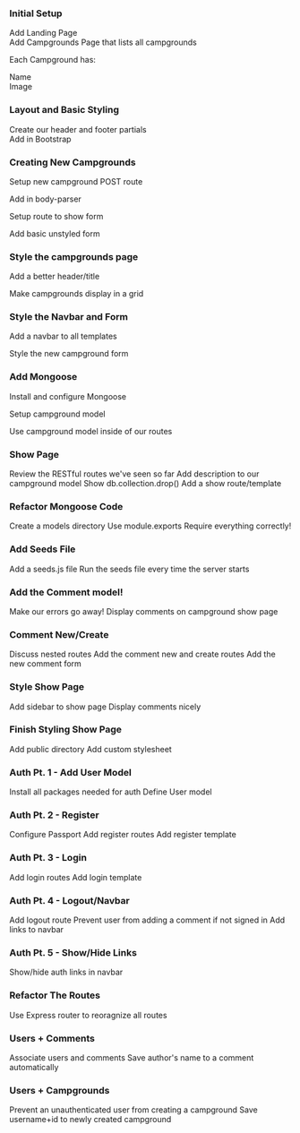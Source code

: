 
### Initial Setup

Add Landing Page <br>
Add Campgrounds Page that lists all campgrounds

Each Campground has:

Name<br> 
Image

### Layout and Basic Styling

Create our header and footer partials<br>
Add in Bootstrap

### Creating New Campgrounds

Setup new campground POST route

Add in body-parser

Setup route to show form

Add basic unstyled form

### Style the campgrounds page

Add a better header/title

Make campgrounds display in a grid

### Style the Navbar and Form

Add a navbar to all templates

Style the new campground form

### Add Mongoose

Install and configure Mongoose

Setup campground model

Use campground model inside of our routes

### Show Page

Review the RESTful routes we've seen so far
Add description to our campground model
Show db.collection.drop()
Add a show route/template
### Refactor Mongoose Code

Create a models directory
Use module.exports
Require everything correctly!
### Add Seeds File

Add a seeds.js file
Run the seeds file every time the server starts
### Add the Comment model!

Make our errors go away!
Display comments on campground show page
### Comment New/Create

Discuss nested routes
Add the comment new and create routes
Add the new comment form
### Style Show Page

Add sidebar to show page
Display comments nicely
### Finish Styling Show Page

Add public directory
Add custom stylesheet
### Auth Pt. 1 - Add User Model

Install all packages needed for auth
Define User model
### Auth Pt. 2 - Register

Configure Passport
Add register routes
Add register template
### Auth Pt. 3 - Login

Add login routes
Add login template
### Auth Pt. 4 - Logout/Navbar

Add logout route
Prevent user from adding a comment if not signed in
Add links to navbar
### Auth Pt. 5 - Show/Hide Links

Show/hide auth links in navbar
### Refactor The Routes

Use Express router to reoragnize all routes
### Users + Comments

Associate users and comments
Save author's name to a comment automatically
### Users + Campgrounds

Prevent an unauthenticated user from creating a campground
Save username+id to newly created campground
